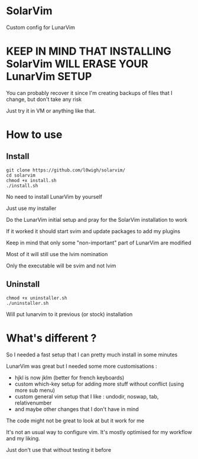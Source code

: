 # SolarVim

Custom config for LunarVim

# KEEP IN MIND THAT INSTALLING SolarVim WILL ERASE YOUR LunarVim SETUP
You can probably recover it since I'm creating backups of files that I change, but don't take any risk

Just try it in VM or anything like that.

# How to use
## Install
```shell
git clone https://github.com/l0wigh/solarvim/
cd solarvim
chmod +x install.sh
./install.sh
```

No need to install LunarVim by yourself

Just use my installer

Do the LunarVim initial setup and pray for the SolarVim installation to work

If it worked it should start svim and update packages to add my plugins

Keep in mind that only some \"non-important\" part of LunarVim are modified

Most of it will still use the lvim nomination

Only the executable will be svim and not lvim

## Uninstall
```shell
chmod +x uninstaller.sh
./uninstaller.sh
```

Will put lunarvim to it previous (or stock) installation

# What's different ?

So I needed a fast setup that I can pretty much install in some minutes

LunarVim was great but I needed some more customisations :
  * hjkl is now jklm (better for french keyboards)
  * custom which-key setup for adding more stuff without conflict (using more sub menu)
  * custom general vim setup that I like : undodir, noswap, tab, relativenumber
  * and maybe other changes that I don't have in mind

The code might not be great to look at but it work for me

It's not an usual way to configure vim. It's mostly optimised for my workflow and my liking.

Just don't use that without testing it before




